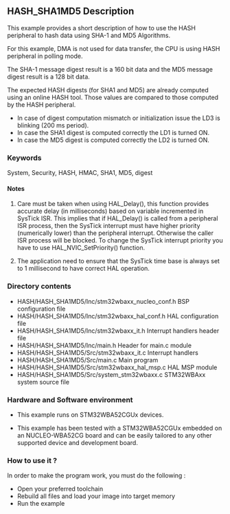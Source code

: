 ## <b>HASH_SHA1MD5 Description</b>

This example provides a short description of how to use the HASH peripheral to 
hash data using SHA-1 and MD5 Algorithms.

For this example, DMA is not used for data transfer, the CPU is using HASH peripheral in
polling mode.

The SHA-1 message digest result is a 160 bit data and the MD5 message digest result 
is a 128 bit data.

The expected HASH digests (for SHA1 and MD5) are already computed using an online
HASH tool. Those values are compared to those computed by the HASH peripheral.

- In case of digest computation mismatch or initialization issue the LD3 is blinking (200 ms period).
- In case the SHA1 digest is computed correctly the LD1 is turned ON.
- In case the MD5 digest is computed correctly the LD2 is turned ON.

### <b>Keywords</b>

System, Security, HASH, HMAC, SHA1, MD5, digest

#### <b>Notes</b>

 1. Care must be taken when using HAL_Delay(), this function provides accurate delay (in milliseconds)
    based on variable incremented in SysTick ISR. This implies that if HAL_Delay() is called from
    a peripheral ISR process, then the SysTick interrupt must have higher priority (numerically lower)
    than the peripheral interrupt. Otherwise the caller ISR process will be blocked.
    To change the SysTick interrupt priority you have to use HAL_NVIC_SetPriority() function.
      
 2. The application need to ensure that the SysTick time base is always set to 1 millisecond
    to have correct HAL operation.

### <b>Directory contents</b>

  - HASH/HASH_SHA1MD5/Inc/stm32wbaxx_nucleo_conf.h BSP configuration file
  - HASH/HASH_SHA1MD5/Inc/stm32wbaxx_hal_conf.h    HAL configuration file
  - HASH/HASH_SHA1MD5/Inc/stm32wbaxx_it.h          Interrupt handlers header file
  - HASH/HASH_SHA1MD5/Inc/main.h                   Header for main.c module  
  - HASH/HASH_SHA1MD5/Src/stm32wbaxx_it.c          Interrupt handlers
  - HASH/HASH_SHA1MD5/Src/main.c                   Main program
  - HASH/HASH_SHA1MD5/Src/stm32wbaxx_hal_msp.c     HAL MSP module
  - HASH/HASH_SHA1MD5/Src/system_stm32wbaxx.c      STM32WBAxx system source file


### <b>Hardware and Software environment</b> 

  - This example runs on STM32WBA52CGUx devices.

  - This example has been tested with a STM32WBA52CGUx embedded on an
    NUCLEO-WBA52CG board and can be easily tailored to any other supported
    device and development board.

### <b>How to use it ?</b>

In order to make the program work, you must do the following :

 - Open your preferred toolchain 
 - Rebuild all files and load your image into target memory
 - Run the example 
